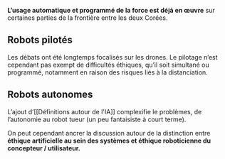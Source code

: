 **L’usage automatique et programmé de la force est déjà en œuvre** sur certaines parties de la frontière entre les deux Corées. 

## Robots pilotés

Les débats ont été longtemps focalisés sur les drones. Le pilotage n’est cependant pas exempt de difficultés éthiques, qu’il soit simultané ou programmé, notamment en raison des risques liés à la distanciation.

## Robots autonomes

L’ajout d’[[Définitions autour de l'IA]] complexifie le problèmes, de l’autonomie au robot tueur (un peu fantaisiste à court terme).

On peut cependant ancrer la discussion autour de la distinction entre **éthique artificielle au sein des systèmes et éthique roboticienne du concepteur / utilisateur.**